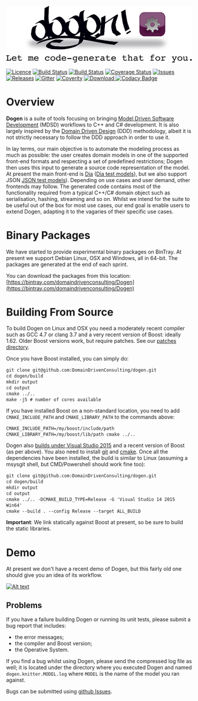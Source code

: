 ![Dogen Logo](https://raw.githubusercontent.com/DomainDrivenConsulting/dogen/master/doc/images/logo_with_message.png)

[![Licence](https://img.shields.io/badge/license-GPL_3-green.svg?dummy)](https://raw.githubusercontent.com/DomainDrivenConsulting/dogen/master/LICENCE)
[![Build Status](https://img.shields.io/travis/DomainDrivenConsulting/dogen.svg?label=linux/osx)](https://travis-ci.org/DomainDrivenConsulting/dogen)
[![Build Status](https://img.shields.io/appveyor/ci/mcraveiro/dogen.svg?label=windows)](https://ci.appveyor.com/project/mcraveiro/dogen)
[![Coverage Status](https://img.shields.io/coveralls/DomainDrivenConsulting/dogen.svg)](https://coveralls.io/r/DomainDrivenConsulting/dogen)
[![Issues](https://img.shields.io/github/issues/domaindrivenconsulting/dogen.svg)](https://github.com/DomainDrivenConsulting/dogen/issues)
[![Releases](https://badge.fury.io/gh/domaindrivenconsulting%2fdogen.svg)](https://github.com/domaindrivenconsulting/dogen/releases)
[![Gitter](https://badges.gitter.im/chat.svg)](https://gitter.im/domaindrivenconsulting/dogen?utm_source=badge&utm_medium=badge&utm_campaign=pr-badge&utm_content=badge)
[![Coverity](https://img.shields.io/coverity/scan/9268.svg)](https://scan.coverity.com/projects/domaindrivenconsulting-dogen)
[![Download](https://api.bintray.com/packages/domaindrivenconsulting/Dogen/Dogen/images/download.svg?version=1.0.0) ](https://bintray.com/domaindrivenconsulting/Dogen/Dogen/1.0.0/link)
[![Codacy Badge](https://api.codacy.com/project/badge/Grade/5d7fca8ac9a64ea8b8d35bc8b0d534b5)](https://www.codacy.com/app/marco-craveiro/dogen?utm_source=github.com&utm_medium=referral&utm_content=DomainDrivenConsulting/dogen&utm_campaign=badger)

# Overview

**Dogen** is a suite of tools focusing on bringing
[Model Driven Software Development](https://en.wikipedia.org/wiki/Model-driven_software_development) (MDSD)
workflows to C++ and C# development. It is also largely inspired by
the [Domain Driven Design](http://en.wikipedia.org/wiki/domain-driven_design) (DDD)
methodology, albeit it is not strictly necessary to follow the DDD
approach in order to use it.

In lay terms, our main objective is to automate the modeling process
as much as possible: the user creates domain models in one of the
supported front-end formats and respecting a set of predefined
restrictions; Dogen then uses this input to generate a source code
representation of the model. At present the main front-end
is [Dia](https://en.wikipedia.org/wiki/Dia_(software))
([Dia test models](https://github.com/DomainDrivenConsulting/dogen/tree/master/test_data/yarn.dia/input)),
but we also support
JSON
[JSON test models](https://github.com/DomainDrivenConsulting/dogen/tree/master/test_data/yarn.json/input)). Depending
on use cases and user demand, other frontends may follow. The
generated code contains most of the functionality required from a
typical C++/C# domain object such as serialisation, hashing, streaming
and so on. Whilst we intend for the suite to be useful out of the box
for most use cases, our end goal is enable users to extend Dogen,
adapting it to the vagaries of their specific use cases.

# Binary Packages

We have started to provide experimental binary packages on BinTray. At
present we support Debian Linux, OSX and Windows, all in 64-bit. The
packages are generated at the end of each sprint.

You can download the packages from this location: [https://bintray.com/domaindrivenconsulting/Dogen](https://bintray.com/domaindrivenconsulting/Dogen)

# Building From Source

To build Dogen on Linux and OSX you need a moderately recent compiler
such as GCC 4.7 or clang 3.7 and a very recent version of Boost:
ideally 1.62. Older Boost versions work, but require patches. See
our
[patches directory](https://github.com/DomainDrivenConsulting/dogen/tree/master/patches).

Once you have Boost installed, you can simply do:

```
git clone git@github.com:DomainDrivenConsulting/dogen.git
cd dogen/build
mkdir output
cd output
cmake ../..
make -j5 # number of cores available
```

If you have installed Boost on a non-standard location, you need to
add ```CMAKE_INCLUDE_PATH``` and ```CMAKE_LIBRARY_PATH``` to the
commands above:

```
CMAKE_INCLUDE_PATH=/my/boost/include/path CMAKE_LIBRARY_PATH=/my/boost/lib/path cmake ../..
```

Dogen also [builds under Visual Studio 2015](https://ci.appveyor.com/project/mcraveiro/dogen/history) and
a recent version of Boost (as per above). You also need to
install [git](https://git-for-windows.github.io/)
and [cmake](https://cmake.org/download/). Once all the dependencies
have been installed, the build is similar to Linux (assuming a msysgit
shell, but CMD/Powershell should work fine too):

```
git clone git@github.com:DomainDrivenConsulting/dogen.git
cd dogen/build
mkdir output
cd output
cmake ../.. -DCMAKE_BUILD_TYPE=Release -G 'Visual Studio 14 2015 Win64'
cmake --build . --config Release --target ALL_BUILD
```

**Important**: We link statically against Boost at present, so be sure
to build the static libraries.

# Demo

At present we don't have a recent demo of Dogen, but this fairly old
one should give you an idea of its workflow.

[![Alt text](https://img.youtube.com/vi/Z7k8qbImXkU/0.jpg)](https://youtu.be/Z7k8qbImXkU)

## Problems

If you have a failure building Dogen or running its unit tests, please
submit a bug report that includes:

- the error messages;
- the compiler and Boost version;
- the Operative System.

If you find a bug whilst using Dogen, please send the compressed log
file as well; it is located under the directory where you executed
Dogen and named ```dogen.knitter.MODEL.log``` where ```MODEL``` is the
name of the model you ran against.

Bugs can be submitted
using [github Issues](https://github.com/kitanda/dogen/issues).

